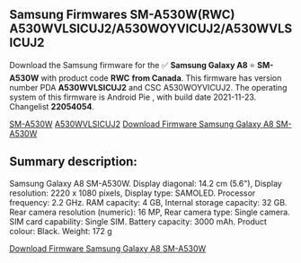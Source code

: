 <h2>Samsung Firmwares SM-A530W(RWC) A530WVLSICUJ2/A530WOYVICUJ2/A530WVLSICUJ2</h2>
Download the Samsung firmware for the ✅ <strong>Samsung Galaxy A8 </strong> ⭐ <strong>SM-A530W</strong> with product code <strong>RWC</strong> <strong> from Canada</strong>. This firmware has version number PDA <strong>A530WVLSICUJ2</strong> and CSC A530WOYVICUJ2. The operating system of this firmware is Android Pie , with build date 2021-11-23. Changelist <strong>22054054</strong>.


[SM-A530W](https://samfirm.shop/samsung/model/SM-A530W)
[A530WVLSICUJ2](https://samfirm.shop/samsung/pda/A530WVLSICUJ2)
[Download Firmware Samsung Galaxy A8 SM-A530W](https://samfirm.shop/samsung/firmware/476623)
<h2>Summary description:</h2>
<p>Samsung Galaxy A8 SM-A530W. Display diagonal: 14.2 cm (5.6"), Display resolution: 2220 x 1080 pixels, Display type: SAMOLED. Processor frequency: 2.2 GHz. RAM capacity: 4 GB, Internal storage capacity: 32 GB. Rear camera resolution (numeric): 16 MP, Rear camera type: Single camera. SIM card capability: Single SIM. Battery capacity: 3000 mAh. Product colour: Black. Weight: 172 g</p>


[Download Firmware Samsung Galaxy A8 SM-A530W](https://samfirm.shop/samsung/firmware/476623)
